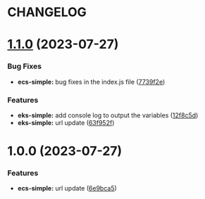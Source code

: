 # CHANGELOG

# [1.1.0](https://github.com/thejaswitricon/semver-demo/compare/aws/ecs/ecs-simple-v1.0.0...aws/ecs/ecs-simple-v1.1.0) (2023-07-27)


### Bug Fixes

* **ecs-simple:** bug fixes in the index.js file ([7739f2e](https://github.com/thejaswitricon/semver-demo/commit/7739f2e15b22356dbe9ea8ba5c08e2e9b4d338df))


### Features

* **eks-simple:** add console log to output the variables ([12f8c5d](https://github.com/thejaswitricon/semver-demo/commit/12f8c5d18e88b59b0be5b446f8dbd53629422d6e))
* **eks-simple:** url update ([63f952f](https://github.com/thejaswitricon/semver-demo/commit/63f952f301a5bed07c78c713484307b99917ae9d))

# 1.0.0 (2023-07-27)


### Features

* **ecs-simple:** url update ([6e9bca5](https://github.com/thejaswitricon/semver-demo/commit/6e9bca5b82dc57d0f3afaa64475e12e80d9c934d))
